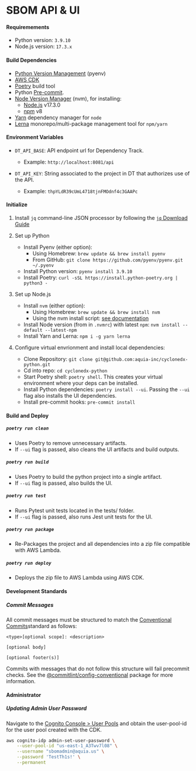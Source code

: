 # SBOM API & UI

#### Requiremements

- Python version: `3.9.10`
- Node.js version: `17.3.x`

#### Build Dependencies

- [Python Version Management](https://github.com/pyenv/pyenv) (pyenv)
- [AWS CDK](https://docs.aws.amazon.com/cdk/v2/guide/getting_started.html#getting_started_install)
- [Poetry](https://python-poetry.org/docs/) build tool
- Python [Pre-commit](https://pre-commit.com/).
- [Node Version Manager](https://github.com/nvm-sh/nvm) (nvm), for installing:
    - [Node.js](https://nodejs.org/en/) v17.3.0
    - [npm](https://github.com/npm/cli) v8
- [Yarn](https://classic.yarnpkg.com/lang/en/docs/install) dependency manager for `node`
- [Lerna](https://lerna.js.org/) monorepo/multi-package management tool for `npm/yarn`

#### Environment Variables

- `DT_API_BASE`: API endpoint url for Dependency Track.
    - Example: `http://localhost:8081/api`

- `DT_API_KEY`: String associated to the project in DT that authorizes use of the API.
    - Example: `thpYLdR39cUmL4718tjnFMOdnf4c3GAAPc`

#### Initialize

1. Install `jq` command-line JSON processor by following the [`jq` Download Guide](https://stedolan.github.io/jq/download/)

2. Set up Python
    - Install Pyenv (either option):
        - Using Homebrew: `brew update && brew install pyenv`
        - From GitHub: `git clone https://github.com/pyenv/pyenv.git ~/.pyenv`
    - Install Python version: `pyenv install 3.9.10`
    - Install Poetry: `curl -sSL https://install.python-poetry.org | python3 -`

3. Set up Node.js
    - Install `nvm` (either option):
        - Using Homebrew: `brew update && brew install nvm`
        - Using the nvm install script: [see documentation](https://github.com/nvm-sh/nvm#install--update-script)
    - Install Node version (from in `.nvmrc`) with latest `npm`: `nvm install --default --latest-npm`
    - Install Yarn and Lerna: `npm i -g yarn lerna`

4. Configure virtual envrionment and install local dependencies:
    - Clone Repository: `git clone git@github.com:aquia-inc/cyclonedx-python.git`
    - Cd into repo: `cd cyclonedx-python`
    - Start Poetry shell: `poetry shell`. This creates your virtual environment where your deps can be installed.
    - Install Python dependencies: `poetry install --ui`. Passing the `--ui` flag also installs the UI dependencies.
    - Install pre-commit hooks: `pre-commit install`

#### Build and Deploy

##### `poetry run clean`

- Uses Poetry to remove unnecessary artifacts.
- If `--ui` flag is passed, also cleans the UI artifacts and build outputs.

##### `poetry run build`

- Uses Poetry to build the python project into a single artifact.
- If `--ui` flag is passed, also builds the UI.

##### `poetry run test`

- Runs Pytest unit tests located in the tests/ folder.
- If `--ui` flag is passed, also runs Jest unit tests for the UI.

##### `poetry run package`

- Re-Packages the project and all dependencies into a zip file compatible with AWS Lambda.

##### `poetry run deploy`

- Deploys the zip file to AWS Lambda using AWS CDK.

#### Development Standards

##### Commit Messages

All commit messages must be structured to match the [Conventional Commits](https://www.conventionalcommits.org/en/v1.0.0/#summary)standard as follows:

```
<type>[optional scope]: <description>

[optional body]

[optional footer(s)]
```

Commits with messages that do not follow this structure will fail precommit checks. See the [@commitlint/config-conventional](https://github.com/conventional-changelog/commitlint/tree/master/%40commitlint/config-conventional) package for more information.

#### Administrator

##### Updating Admin User Password

Navigate to the [Cognito Console > User Pools](https://us-east-1.console.aws.amazon.com/cognito/v2/idp/user-pools?region=us-east-1) and obtain the user-pool-id for the user pool created with the CDK.

```sh
aws cognito-idp admin-set-user-password \
    --user-pool-id "us-east-1_A3Twv7l08" \
    --username "sbomadmin@aquia.us" \
    --password 'TestTh1s!' \
    --permanent
```
